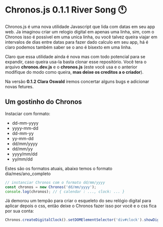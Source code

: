 

# Chronos.js 0.1.1 River Song 🕚



Chronos.js é uma nova utilidade Javascript que lida com datas em seu app web. Ja imaginou criar um relogio digital em apenas uma linha, sim, com o Chronos isso é possivel em uma unica linha, ou você talvez queira viajar em intervalos de dias entre datas para fazer dado calculo em seu app, há é claro podemos também saber se o ano é bisexto em uma linha.

Claro que essa utilidade ainda é nova mas com todo potencial para se expandir, caso queira usa-la basta clonar esse repositório. Você tera o arquivo **chronos.dev.js** e o **chronos.js** (este você usa e o anterior modifique do modo como queira, **mas deixe os creditos a o criador**).

Na versão **0.1.2 Clara Oswald** iremos concertar alguns bugs e adicionar novas fetures.



## Um gostinho do Chronos

Instaciar com formato:

- dd-mm-yyyy
- yyyy-mm-dd
- dd-mm-yy
- yy-mm-dd
- dd/mm/yyyy
- dd/mm/yy
- yyyy/mm/dd
- yy/mm/dd

Estes são os formatos atuais, abaixo temos o formato dia/mes/ano_completo

```js
// instanciar Chronos com o formato dd/mm/yyyy
const chronos = new Chronos('dd/mm/yyyy');
console.log(chronos); // { calendar : ..., clock: ... }
```

Já demorou um tempão para criar o esqueleto do seu relógio digital para aplicar depois o css, então deixe o Chronos fazer isso por você e o css fica por sua conta:

```js
Chronos.createDigitalClock().setDOMElementSelector('div#clock').showDigitalClock(); // Relógio digital: 22:22:10
```



